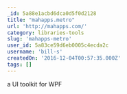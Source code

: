 ```yaml
---
_id: 5a88e1acbd6dca0d5f0d2128
title: "mahapps.metro"
url: 'http://mahapps.com/'
category: libraries-tools
slug: 'mahapps-metro'
user_id: 5a83ce59d6eb0005c4ecda2c
username: 'bill-s'
createdOn: '2016-12-04T00:57:35.000Z'
tags: []
---
```


a UI toolkit for WPF
